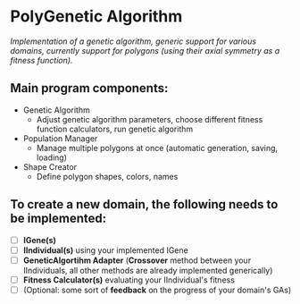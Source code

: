 # PolyGenetic Algorithm
*Implementation of a genetic algorithm, generic support for various domains, 
currently support for polygons (using their axial symmetry as a fitness function).*

## Main program components:
  - Genetic Algorithm
    - Adjust genetic algorithm parameters, choose different fitness function calculators, run genetic algorithm
  - Population Manager
    - Manage multiple polygons at once (automatic generation, saving, loading)
  - Shape Creator
    - Define polygon shapes, colors, names
    
## To create a new domain, the following needs to be implemented:
  - [ ] **IGene(s)**
  - [ ] **IIndividual(s)** using your implemented IGene
  - [ ] **GeneticAlgortihm Adapter** (**Crossover** method between your IIndividuals, all other methods are already implemented generically)
  - [ ] **Fitness Calculator(s)** evaluating your IIndividual's fitness
  - [ ] \(Optional: some sort of **feedback** on the progress of your domain's GAs)
